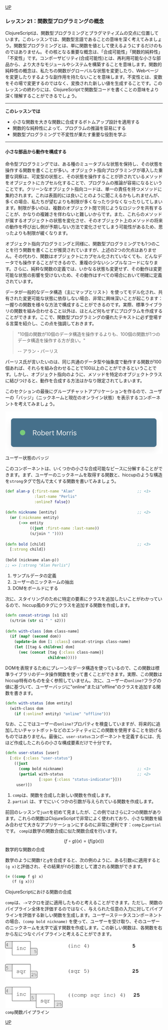 [UP](004_00.md)

### レッスン 21：関数型プログラミングの概念

ClojureScriptは、関数型プログラミングとプラグマティズムの交点に位置しています。このレッスンでは、関数型言語であることの意味を深く考えてみましょう。関数型プログラミングとは、単に関数を値として使えるようにするだけのものではありません。その核となる重要な概念は、「合成可能性」「関数的純粋性」「不変性」です。コンポーザビリティ(合成可能性)とは、再利用可能な小さな部品から、より大きなモジュールやシステムを構築することを意味します。関数的純粋性の概念は、私たちの関数がグローバルな状態を変更したり、Webページを変更したりするような副作用を持たないことを意味します。不変性とは、変数をその場で変更するのではなく、変換された新しい値を生成することです。このレッスンの終わりには、ClojureScriptで関数型コードを書くことの意味をより深く理解することができるでしょう。

-----
**このレッスンでは**

- 小さな関数を大きな関数に合成するボトムアップ設計を適用する
- 関数的な純粋性によって、プログラムの推論を容易にする
- 関数型プログラミングで不変性が果たす重要な役割を学ぶ

-----

#### 小さな部品から動作を構成する

命令型プログラミングでは、ある種のミュータブルな状態を保持し、その状態を操作する関数を書くことが多い。オブジェクト指向プログラミングが導入した重要な洞察は、可変型の状態と、その状態を操作することが許されているメソッドをオブジェクトにカプセル化することで、プログラムの推論が容易になるということです。クリーンなオブジェクト指向コードは、単一の責任を持つメソッドに集約されます。これは表面的には良いことのように聞こえるかもしれませんが、多くの場合、私たちが望むよりも制限が多くなったり少なくなったりしてしまいます。制限が多いのは、複数のオブジェクト間で同じようなロジックを共有することが、かなりの複雑さを伴わないと難しいからです。また、これらのメソッドが属するオブジェクトの状態を変化させ、そのオブジェクト上のメソッドの将来の動作を呼び出し側が予期しない方法で変化させてしまう可能性があるため、思ったよりも制限が緩くなります。

オブジェクト指向プログラミングと同様に、関数型プログラミングでも1つのことを行う関数を書くことが推奨されていますが、上述の2つの欠点はありません。その代わり、関数はオブジェクトにカプセル化されていなくても、どんなデータでも操作することができるので、重複の少ないシンプルなコードになります。さらに、純粋な関数の定義では、いかなる状態も変更せず、その動作は変更可能な状態の影響を受けないため、その動作はすべての場合において明確に定義されています。

データが一般的なデータ構造（主にマップとリスト）を使ってモデル化され、共有された変更可能な状態に依存しない場合、非常に興味深いことが起こります：一握りの関数を様々な方法で構成することができるのです。実際、標準ライブラリの関数を組み合わせること以外は、ほとんど何もせずにプログラムを作成することができます。ここで、関数型プログラミングの優れたテキストに必ず登場する言葉を紹介し、この点を強調しておきます。

> "10個の関数が10個のデータ構造を操作するよりも、100個の関数が1つのデータ構造を操作する方が良い。"
>
>    -- アラン・パーリス

パーリス氏が言いたいのは、同じ共通のデータ型や抽象度で動作する関数が100個あれば、それらを組み合わせることで100以上のことができるということです。しかし、オブジェクト指向のように、メソッドを特定のオブジェクトクラスに結びつけると、動作を合成する方法はかなり限定されてしまいます。

このセクションの最後にグループチャットアプリケーションを作るので、ユーザーの「バッジ」（ニックネームと現在のオンライン状態）を表示するコンポーネントを考えてみましょう。

![user-badge.png](imgs4/user-badge.png)
ユーザー状態のバッジ

このコンポーネントは、いくつかの小さな合成可能なピースに分解することができます。まず、ユーザーのニックネームを取得する関数と、hiccupのような構造を`strong`タグで包んで太くする関数を書いてみましょう。

```Clojure
(def alan-p {:first-name "Alan"                            ;; <1>
             :last-name "Perlis"
             :online? false})

(defn nickname [entity]                                    ;; <2>
  (or (:nickname entity)
      (->> entity
           ((juxt :first-name :last-name))
           (s/join " "))))

(defn bold [child]                                         ;; <3>
  [:strong child])

(bold (nickname alan-p))
;; => [:strong "Alan Perlis"]
```

1. サンプルデータの定義
2. ユーザーのニックネームの抽出
3. DOMをボールドにする

次に、スタイリングのために特定の要素にクラスを追加したいことがわかっているので、hiccup風のタグにクラスを追加する関数を作成します。

```Clojure
(defn concat-strings [s1 s2]
  (s/trim (str s1 " " s2)))

(defn with-class [dom class-name]
  (if (map? (second dom))
    (update-in dom [1 :class] concat-strings class-name)
    (let [[tag & children] dom]
      (vec (concat [tag {:class class-name}]
                   children)))))
```

DOMを表現するためにプレーンなデータ構造を使っているので、この関数は標準ライブラリのデータ操作関数を使って書くことができます。実際、この関数はhiccup特有のものを全く参照していません。次に、ユーザーの`online?`フラグの値に基づいて、ユーザーバッジに"online"または"offline"のクラスを追加する関数を書きます。

```Clojure
(defn with-status [dom entity]
  (with-class dom
    (if (:online? entity) "online" "offline")))
```

なお、ここではユーザーの`online?`プロパティを検査していますが、将来的に追加したいチャットボットなどのエンティティにこの関数を使用することを妨げるものではありません。最後に、`user-status`コンポーネントを定義するには、先ほど作成したこれらの小さな構成要素だけで十分です。

```Clojure
(defn user-status [user]
  [:div {:class "user-status"}
    ((juxt
      (comp bold nickname)                                 ;; <1>
      (partial with-status                                 ;; <2>
               [:span {:class "status-indicator"}]))
     user)])
```

1. `comp`は、関数を合成した新しい関数を作成します。
2. `partial` は、すでにいくつかの引数が与えられている関数を作成します。

前回のレッスンで`juxt`を初めて見ましたが、この例ではさらに2つの関数があります。これらの関数はClojureScriptで非常によく使われており、小さな関数を組み合わせて大きなアプリケーションにするのに非常に便利です：`comp`と`partial`です。 `comp`は数学の関数合成に似た関数合成を行います。

$$\left(f \circ g\right)\left(x\right) = \left(f\left(g\left(x\right)\right)\right) $$
数学的な関数の合成

数学のように関数`f`と`g`を合成すると、次の例のように、ある引数`x`に適用すると`(g x)`と評価され、その結果が`f`の引数として渡される関数ができます。

```Clojure
(= ((comp f g) x)
   (f (g x)))
```
ClojureScriptにおける関数の合成

`comp`は、`->`マクロを逆に適用したものと考えることができます。ただし、関数のパイプライン全体を評価するのではなく、与えられた任意の入力に対してパイプラインを評価する新しい関数を生成します。ユーザーステータスコンポーネントの場合、`(comp bold nickname)` を使って、ユーザーを受け取り、そのユーザーのニックネームを太字で返す関数を作成します。この新しい関数は、各関数を右から左につなぐパイプラインと考えることができます。

![comp.png](imgs4/comp.png)
`comp`関数パイプライン










[UP](004_00.md)

